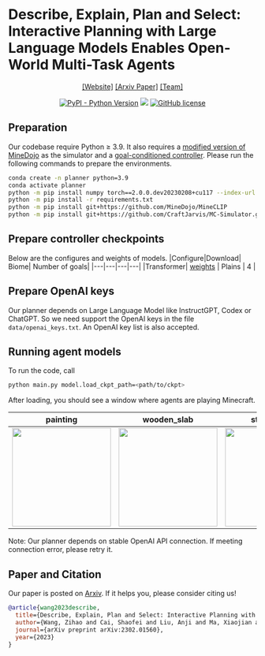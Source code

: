 # Describe, Explain, Plan and Select: Interactive Planning with Large Language Models Enables Open-World Multi-Task Agents

<div align="center">

[[Website]](http://www.craftjarvis.org)
[[Arxiv Paper]](https://arxiv.org/pdf/2302.01560.pdf)
[[Team]](https://github.com/CraftJarvis)

[![PyPI - Python Version](https://img.shields.io/pypi/pyversions/MineDojo)](https://pypi.org/project/MineDojo/)
[<img src="https://img.shields.io/badge/Framework-PyTorch-red.svg"/>](https://pytorch.org/)
[![GitHub license](https://img.shields.io/github/license/MineDojo/MineCLIP)](https://github.com/MineDojo/MineCLIP/blob/main/license)
</div>

## Preparation
Our codebase require Python ≥ 3.9. 
It also requires a [modified version of MineDojo](https://github.com/CraftJarvis/MC-Simulator) as the simulator and a [goal-conditioned controller](https://github.com/CraftJarvis/MC-Controller). 
Please run the following commands to prepare the environments. 
```sh
conda create -n planner python=3.9 
conda activate planner
python -m pip install numpy torch==2.0.0.dev20230208+cu117 --index-url https://download.pytorch.org/whl/nightly/cu117
python -m pip install -r requirements.txt
python -m pip install git+https://github.com/MineDojo/MineCLIP
python -m pip install git+https://github.com/CraftJarvis/MC-Simulator.git
```

## Prepare controller checkpoints
Below are the configures and weights of models. 
|Configure|Download| Biome| Number of goals|
|---|---|---|---|
|Transformer| [weights](https://pkueducn-my.sharepoint.com/:u:/g/personal/zhwang_stu_pku_edu_cn/ESvfCgEyBfBBpj2czS88__QBBbQFlIAmI0YdsgFkVEhKUw?e=2k26wY) | Plains | 4 |

## Prepare OpenAI keys
Our planner depends on Large Language Model like InstructGPT, Codex or ChatGPT. So we need support the OpenAI keys in the file `data/openai_keys.txt`. An OpenAI key list is also accepted.

## Running agent models
To run the code, call 
```sh
python main.py model.load_ckpt_path=<path/to/ckpt>
```
After loading, you should see a window where agents are playing Minecraft. 

|painting|wooden_slab|stone_stairs|
|---|---|---|
|<img src="imgs/obtain_painting.gif" width="200" />|<img src="imgs/obtain_wooden_slab.gif" width="200" />|<img src="imgs/obtain_stone_stairs.gif" width="200" />|

Note: Our planner depends on stable OpenAI API connection. If meeting connection error, please retry it.

## Paper and Citation
Our paper is posted on [Arxiv](https://arxiv.org/pdf/2301.10034.pdf). If it helps you, please consider citing us!
```bib
@article{wang2023describe,
  title={Describe, Explain, Plan and Select: Interactive Planning with Large Language Models Enables Open-World Multi-Task Agents},
  author={Wang, Zihao and Cai, Shaofei and Liu, Anji and Ma, Xiaojian and Liang, Yitao},
  journal={arXiv preprint arXiv:2302.01560},
  year={2023}
}
```
